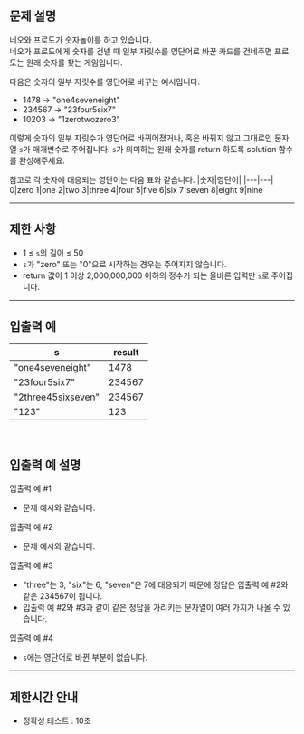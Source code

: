 ## 문제 설명

네오와 프로도가 숫자놀이를 하고 있습니다.\
 네오가 프로도에게 숫자를 건넬 때 일부 자릿수를 영단어로 바꾼 카드를 건네주면 프로도는 원래 숫자를 찾는 게임입니다.

다음은 숫자의 일부 자릿수를 영단어로 바꾸는 예시입니다.
- 1478 → "one4seveneight"
- 234567 → "23four5six7"
- 10203 → "1zerotwozero3"

이렇게 숫자의 일부 자릿수가 영단어로 바뀌어졌거나, 혹은 바뀌지 않고 그대로인 문자열 ```s```가 매개변수로 주어집니다. ```s```가 의미하는 원래 숫자를 return 하도록 solution 함수를 완성해주세요.

참고로 각 숫자에 대응되는 영단어는 다음 표와 같습니다.
|숫자|영단어|
|---|---|
0|zero
1|one
2|two
3|three
4|four
5|five
6|six
7|seven
8|eight
9|nine

---

## 제한 사항

- 1 ≤ ```s```의 길이 ≤ 50
- ```s```가 "zero" 또는 "0"으로 시작하는 경우는 주어지지 않습니다.
- return 값이 1 이상 2,000,000,000 이하의 정수가 되는 올바른 입력만 ```s```로 주어집니다.

---

## 입출력 예
|s|result|
|---|---|
"one4seveneight"|1478
"23four5six7"|234567
"2three45sixseven"|234567
"123"|123

<br>

## 입출력 예 설명

입출력 예 #1
- 문제 예시와 같습니다.

입출력 예 #2
- 문제 예시와 같습니다.

입출력 예 #3
- "three"는 3, "six"는 6, "seven"은 7에 대응되기 때문에 정답은 입출력 예 #2와 같은 234567이 됩니다.
- 입출력 예 #2와 #3과 같이 같은 정답을 가리키는 문자열이 여러 가지가 나올 수 있습니다.

입출력 예 #4
- ```s```에는 영단어로 바뀐 부분이 없습니다.

---

## 제한시간 안내
- 정확성 테스트 : 10초